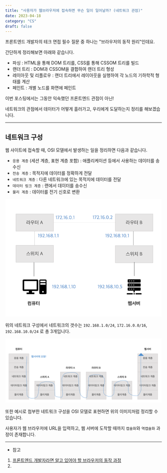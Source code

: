 ```yaml
---
title: "사용자가 웹브라우저에 접속하면 무슨 일이 일어날까? (네트워크 관점)"
date: 2023-04-18
category: "CS"
draft: false
---
```


프론트엔드 개발자의 테크 면접 필수 질문 중 하나는 "브라우저의 동작 원리"인데요.

간단하게 정리해보면 아래와 같습니다.

- 파싱 : HTML을 통해 DOM 트리를, CSS를 통해 CSSOM 트리를 빌드
- 랜더 트리 : DOM과 CSSOM을 결합하여 랜더 트리 형성
- 레이아웃 및 리플로우 : 랜더 트리에서 레이아웃을 실행하여 각 노드의 기하학적 형태를 계산
- 페인트 : 개별 노드를 화면에 페인트

이번 포스팅에서는 그동안 익숙했던 프론트엔드 관점이 아닌!

네트워크의 관점에서 데이터가 어떻게 흘러가고, 우리에게 도달하는지 정리를 해보겠습니다.

---

## 네트워크 구성

웹 사이트에 접속할 때, OSI 모델에서 발생하는 일을 정리하면 다음과 같습니다.

- `응용 계층` (세션 계층, 표현 계층 포함) : 애플리케이션 등에서 사용하는 데이터를 송수신
- `전송 계층` : 목적지에 데이터를 정확하게 전달
- `네트워크 계층` : 다른 네트워크에 있는 목적지에 데이터를 전달
- `데이터 링크 계층` : 랜에서 데이터를 송수신
- `물리 계층` : 데이터를 전기 신호로 변환

![네트워크의 구성](../../../src/images/browser-1.png)

위의 네트워크 구성에서 네트워크의 갯수는 `192.168.1.0/24`, `172.16.0.0/16`, `192.168.10.0/24` 로 총 3개입니다.

![OSI 모델로 나타낸 네트워크의 구성](../../../src/images/browser-2.png)

또한 예시로 첨부한 네트워크 구성을 OSI 모델로 표현하면 위의 이미지처럼 정리할 수 있습니다.

사용자가 웹 브라우저에 URL을 입력하고, 웹 서버에 도착할 때까지 `캡슐화`와 `역캡슐화` 과정이 존재합니다.

---

- 참고

1. [프론트엔드 개발자라면 알고 있어야 할 브라우저의 동작 과정](https://yozm.wishket.com/magazine/detail/1338/)
2.
